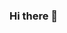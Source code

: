 ### Hi there 👋

<!--
**sahilkargutkar/sahilkargutkar** is a ✨ _special_ ✨ repository because its `README.md` (this file) appears on your GitHub profile.

Here are some ideas to get you started:

- 🔭 I’m currently working on Rest Api's
- 🌱 I’m currently learning Flutter
- 👯 I’m looking to collaborate on Java and open source projects
- 🤔 I’m looking for help with Javascript and MongoDB
- 💬 Ask me about Java/Spring
- 📫 How to reach me: sahilkargutkar.sk@gmail.com
- 😄 Pronouns:He/Hee/Heee
- ⚡ Fun fact: I watch lot of anime's & intrested in e-sports

<img src ="https://github-readme-stats.vercel.app/api?username=sahilkargutkar&&show_icons=true&title_color=ffffff&icon_color=bb2acf&text_color=daf7dc&bg_color=151515">

